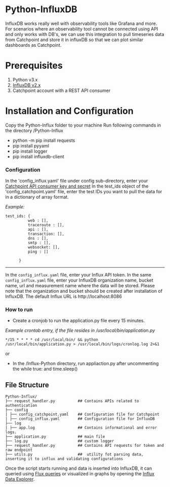 # Python-InfluxDB

InfluxDB works really well with observability tools like Grafana and more. For scenarios where an observability tool cannot be connected using API and only works with DB's, we can use this integration to pull timeseries data from Catchpoint and store it in influxDB so that we can plot similar dashboards as Catchpoint.

# Prerequisites

1. Python v3.x
2. [InfluxDB v2.x](https://portal.influxdata.com/downloads/)
3. Catchpoint account with a REST API consumer

# Installation and Configuration

Copy the Python-Influx folder to your machine
Run following commands in the directory /Python-Influx
   - python -m pip install requests
   - pip install pyyaml
   - pip install logger
   - pip install influxdb-client
   
   
### Configuration
In the 'config_influx.yaml' file under config sub-directory, enter your [Catchpoint API consumer key and secret](https://portal.catchpoint.com/ui/Content/Administration/ApiDetail.aspx)
In the test_ids object of the 'config_catchpoint.yaml' file, enter the test IDs you want to pull the data for in a dictionary of array format.

*Example:*

    test_ids: { 
              web : [],
              traceroute : [], 
              api : [],
              transaction: [],
              dns : [],
              smtp : [],
              websocket: [],
              ping : []
              
          }
---       
In the `config_influx.yaml` file, enter your Influx API token.
In the same `config_influx.yaml` file, enter your InfluxDB organization name, bucket name, url and measurement name where the data will be stored. Please note that the organization and bucket should be created after installation of InfluxDB. The default Influx URL is http://localhost:8086


### How to run

- Create a cronjob to run the application.py file every 15 minutes.

*Example crontab entry, if the file resides in /usr/local/bin/application.py*

`*/15 * * * * cd /usr/local/bin/ && python /usr/local/bin/application.py > /usr/local/bin/logs/cronlog.log 2>&1`

or 

- In the /Influx-Python directory, run appliaction.py after uncommenting the while true: and time.sleep()

## File Structure

    Python-Influx/
    ├── request_handler.py          ## Contains APIs related to authentication       
    ├── config
    | ├── config_catchpoint.yaml    ## Configuration file for Catchpoint 
    | ├── config_influx.yaml        ## Configuration file for InfluxDB 
    ├── log
    | ├── app.log                   ## Contains informational and error logs. 
    ├── application.py              ## main file
    ├── log.py                      ## custom logger
    ├── request_handler.py          ## Contains API requests for token and raw endpoint 
    ├── utils.py                    ##  utility fot parsing data, inserting it to influx and validating configurations
           

Once the script starts running and data is inserted into InfluxDB, it can queried using [Flux queries](https://docs.influxdata.com/influxdb/v2.1/query-data/execute-queries/influx-api/) or visualized in graphs by opening the [Influx Data Explorer](https://docs.influxdata.com/influxdb/cloud/query-data/execute-queries/data-explorer/). 

